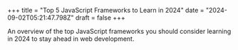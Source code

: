 +++
title = "Top 5 JavaScript Frameworks to Learn in 2024"
date = "2024-09-02T05:21:47.798Z"
draft = false
+++

  An overview of the top JavaScript frameworks you should consider learning in 2024 to stay ahead in web development.
        